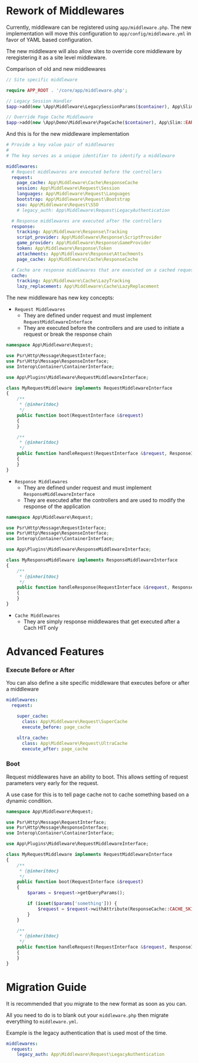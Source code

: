# Rework of Middlewares

Currently, middleware can be registered using `app/middleware.php`. The new
implementation will move this configuration to `app/config/middleware.yml` in
favor of YAML based configuration.

The new middleware will also allow sites to override core middleware by 
reregistering it as a site level middleware.

Comparison of old and new middlewares

```php
// Site specific middleware

require APP_ROOT . '/core/app/middleware.php';

// Legacy Session Handler
$app->add(new \App\Middleware\LegacySessionParams($container), App\Slim::EARLY);

// Override Page Cache Middleware
$app->add(new \App\Demo\Middleware\PageCache($container), App\Slim::EARLY);
```

And this is for the new middleware implementation

```yaml
# Provide a key value pair of middlewares
#
# The key serves as a unique identifier to identify a middleware

middlewares:
  # Request middlewares are executed before the controllers
  request:
    page_cache: App\Middleware\Cache\ResponseCache
    session: App\Middleware\Request\Session
    languages: App\Middleware\Request\Languages
    bootstrap: App\Middleware\Request\Bootstrap
    sso: App\Middleware\Request\SSO
    # legacy_auth: App\Middleware\Request\LegacyAuthentication

  # Response middlewares are executed after the controllers
  response:
    tracking: App\Middleware\Response\Tracking
    script_provider: App\Middleware\Response\ScriptProvider
    game_provider: App\Middleware\Response\GameProvider
    token: App\Middleware\Response\Token
    attachments: App\Middleware\Response\Attachments
    page_cache: App\Middleware\Cache\ResponseCache

  # Cache are response middlewares that are executed on a cached request
  cache:
    tracking: App\Middleware\Cache\LazyTracking
    lazy_replacement: App\Middleware\Cache\LazyReplacement
```

The new middleware has new key concepts:

* `Request Middlewares`
  * They are defined under request and must implement `RequestMiddlewareInterface`
  * They are executed before the controllers and are used to initiate a request or break the response chain

```php
namespace App\Middleware\Request;

use Psr\Http\Message\RequestInterface;
use Psr\Http\Message\ResponseInterface;
use Interop\Container\ContainerInterface;

use App\Plugins\Middleware\RequestMiddlewareInterface;

class MyRequestMiddleware implements RequestMiddlewareInterface
{
    /**
     * {@inheritdoc}
     */
    public function boot(RequestInterface &$request)
    {
    }

    /**
     * {@inheritdoc}
     */
    public function handleRequest(RequestInterface &$request, ResponseInterface &$response)
    {
    }
}
```

* `Response Middlewares`
  * They are defined under request and must implement `ResponseMiddlewareInterface`
  * They are executed after the controllers and are used to modify the response of the application

```php
namespace App\Middleware\Request;

use Psr\Http\Message\RequestInterface;
use Psr\Http\Message\ResponseInterface;
use Interop\Container\ContainerInterface;

use App\Plugins\Middleware\ResponseMiddlewareInterface;

class MyResponseMiddleware implements ResponseMiddlewareInterface
{
    /**
     * {@inheritdoc}
     */
    public function handleResponse(RequestInterface &$request, ResponseInterface &$response)
    {
    }
}
```

* `Cache Middlewares`
  * They are simply response middlewares that get executed after a Cach HIT only

# Advanced Features

### Execute Before or After

You can also define a site specific middleware that executes before or after
a middleware

```yaml
middlewares:
  request:

    super_cache:
      class: App\Middleware\Request\SuperCache
      execute_before: page_cache

    ultra_cache:
      class: App\Middleware\Request\UltraCache
      execute_after: page_cache
```

### Boot

Request middlewares have an ability to boot. This allows setting of request
parameters very early for the request.

A use case for this is to tell page cache not to cache something based on a dynamic
condition.

```php
namespace App\Middleware\Request;

use Psr\Http\Message\RequestInterface;
use Psr\Http\Message\ResponseInterface;
use Interop\Container\ContainerInterface;

use App\Plugins\Middleware\RequestMiddlewareInterface;

class MyRequestMiddleware implements RequestMiddlewareInterface
{
    /**
     * {@inheritdoc}
     */
    public function boot(RequestInterface &$request)
    {
        $params = $request->getQueryParams();

        if (isset($params['something'])) {
            $request = $request->withAttribute(ResponseCache::CACHE_SKIP, true);
        }
    }

    /**
     * {@inheritdoc}
     */
    public function handleRequest(RequestInterface &$request, ResponseInterface &$response)
    {
    }
}
```

# Migration Guide

It is recommended that you migrate to the new format as soon as you can.

All you need to do is to blank out your `middleware.php` then migrate everything
to `middleware.yml`.

Example is the legacy authentication that is used most of the time.

```yaml
middlewares:
  request:
    legacy_auth: App\Middleware\Request\LegacyAuthentication
```
